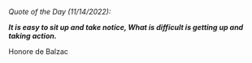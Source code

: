 *Quote of the Day (11/14/2022):*

_**It is easy to sit up and take notice, What is difficult is getting up and taking action.**_

Honore de Balzac